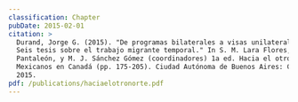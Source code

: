 ```yaml
---
classification: Chapter
pubDate: 2015-02-01
citation: >
  Durand, Jorge G. (2015). "De programas bilaterales a visas unilaterales.
  Seis tesis sobre el trabajo migrante temporal." In S. M. Lara Flores, J.
  Pantaleón, y M. J. Sánchez Gómez (coordinadores) 1a ed. Hacia el otro norte.
  Mexicanos en Canadá (pp. 175-205). Ciudad Autónoma de Buenos Aires: CLACSO,
  2015.
pdf: /publications/haciaelotronorte.pdf
---
```

